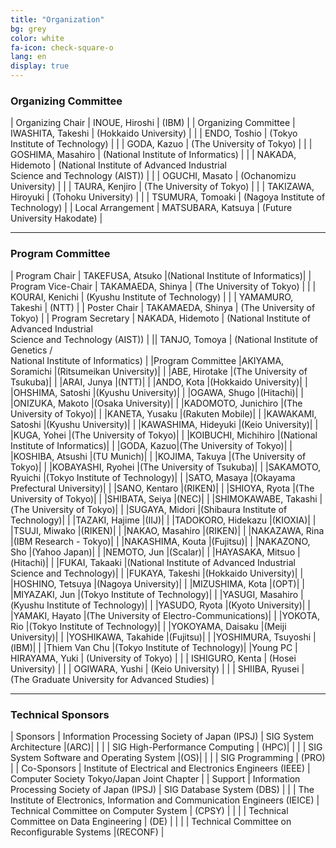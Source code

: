 ```yaml
---
title: "Organization"
bg: grey
color: white
fa-icon: check-square-o
lang: en
display: true
---
```


### Organizing Committee

| Organizing Chair | INOUE, Hiroshi | (IBM) | 
| Organizing Committee | IWASHITA, Takeshi | (Hokkaido University) |
| | ENDO, Toshio | (Tokyo Institute of Technology) |
| | GODA, Kazuo | (The University of Tokyo) |
| | GOSHIMA, Masahiro | (National Institute of Informatics) |
| | NAKADA, Hidemoto | (National Institute of Advanced Industrial<br/> Science and Technology (AIST)) |
| | OGUCHI, Masato | (Ochanomizu University) |
| | TAURA, Kenjiro | (The University of Tokyo) |
| | TAKIZAWA, Hiroyuki | (Tohoku University) |
| | TSUMURA, Tomoaki | (Nagoya Institute of Technology) |
| Local Arrangement | MATSUBARA, Katsuya | (Future University Hakodate) |

---

### Program Committee

| Program Chair | TAKEFUSA, Atsuko |(National Institute of Informatics)|
| Program Vice-Chair | TAKAMAEDA, Shinya | (The University of Tokyo) |
| |   KOURAI, Kenichi | (Kyushu Institute of Technology) |
| |   YAMAMURO, Takeshi | (NTT) |
| Poster Chair |  TAKAMAEDA, Shinya | (The University of Tokyo) |
| Program Secretary | NAKADA, Hidemoto | (National Institute of Advanced Industrial<br/> Science and Technology (AIST)) |
||   TANJO, Tomoya | (National Institute of Genetics /<br/> National Institute of Informatics) |
|Program Committee |AKIYAMA, Soramichi |(Ritsumeikan University)|
| |ABE, Hirotake |(The University of Tsukuba)|
| |ARAI, Junya |(NTT)|
| |ANDO, Kota |(Hokkaido University)|
| |OHSHIMA, Satoshi |(Kyushu University)|
| |OGAWA, Shugo |(Hitachi)|
| |ONIZUKA, Makoto |(Osaka University)|
| |KADOMOTO, Junichiro |(The University of Tokyo)|
| |KANETA, Yusaku |(Rakuten Mobile)|
| |KAWAKAMI, Satoshi |(Kyushu University)|
| |KAWASHIMA, Hideyuki |(Keio University)|
| |KUGA, Yohei |(The University of Tokyo)|
| |KOIBUCHI, Michihiro |(National Institute of Informatics)|
| |GODA, Kazuo|(The University of Tokyo)|
| |KOSHIBA, Atsushi |(TU Munich)|
| |KOJIMA, Takuya |(The University of Tokyo)|
| |KOBAYASHI, Ryohei |(The University of Tsukuba)|
| |SAKAMOTO, Ryuichi |(Tokyo Institute of Technology)|
| |SATO, Masaya |(Okayama Prefectural University)|
| |SANO, Kentaro |(RIKEN)|
| |SHIOYA, Ryota |(The University of Tokyo)|
| |SHIBATA, Seiya |(NEC)|
| |SHIMOKAWABE, Takashi |(The University of Tokyo)|
| |SUGAYA, Midori |(Shibaura Institute of Technology)|
| |TAZAKI, Hajime |(IIJ)|
| |TADOKORO, Hidekazu |(KIOXIA)|
| |TSUJI, Miwako |(RIKEN)|
| |NAKAO, Masahiro |(RIKEN)|
| |NAKAZAWA, Rina |(IBM Research - Tokyo)|
| |NAKASHIMA, Kouta |(Fujitsu)|
| |NAKAZONO, Sho |(Yahoo Japan)|
| |NEMOTO, Jun |(Scalar)|
| |HAYASAKA, Mitsuo |(Hitachi)|
| |FUKAI, Takaaki |(National Institute of Advanced Industrial Science and Technology)|
| |FUKAYA, Takeshi |(Hokkaido University)|
| |HOSHINO, Tetsuya |(Nagoya University)|
| |MIZUSHIMA, Kota |(OPT)|
| |MIYAZAKI, Jun |(Tokyo Institute of Technology)|
| |YASUGI, Masahiro |(Kyushu Institute of Technology)|
| |YASUDO, Ryota |(Kyoto University)|
| |YAMAKI, Hayato |(The University of Electro-Communications)|
| |YOKOTA, Rio |(Tokyo Institute of Technology)|
| |YOKOYAMA, Daisaku |(Meiji University)|
| |YOSHIKAWA, Takahide |(Fujitsu)|
| |YOSHIMURA, Tsuyoshi |(IBM)|
| |Thiem Van Chu |(Tokyo Institute of Technology)|
|Young PC | HIRAYAMA, Yuki   | (University of Tokyo) |
| | ISHIGURO, Kenta  | (Hosei University) |
| | OGIWARA, Yushi   | (Keio University) |
| | SHIIBA, Ryusei   | (The Graduate University for Advanced Studies) |



---
### Technical Sponsors

<!-- 
|主催	|(社) 情報処理学会|	システム・アーキテクチャ研究会|(ARC)|
| | |ハイパフォーマンスコンピューティング研究会	|(HPC)|
| | |システムソフトウェアとオペレーティング・システム研究会	|(OS)|
| | |プログラミング研究会	|(PRO)|
|共催	|IEEE|	Computer Society Tokyo/Japan Joint Chapter| |	
|協賛|	(社) 情報処理学会|	データベースシステム研究会	|(DBS)|
|| 電子情報通信学会| コンピュータシステム研究専門委員会	|(CPSY)|
|| |データ工学研究専門委員会	|(DE)|
|| |リコンフィギャラブルシステム研究専門委員会	|(RECONF)|

-->

| Sponsors	| Information Processing Society of Japan (IPSJ) | SIG System Architecture	|(ARC)| 
| | | SIG High-Performance Computing	| (HPC)| 
| | | SIG System Software and Operating System	|(OS)|
| | | SIG Programming	| (PRO) |
| Co-Sponsors | Institute of Electrical and Electronics Engineers (IEEE) | Computer Society Tokyo/Japan Joint Chapter	| 
| Support     | Information Processing Society of Japan (IPSJ) |	SIG Database System	(DBS) |
| | The Institute of Electronics, Information and Communication Engineers (IEICE) | Technical Committee on Computer System	| (CPSY) |
| | | Technical Committee on Data Engineering	| (DE) |
| | | Technical Committee on Reconfigurable Systems |(RECONF) |